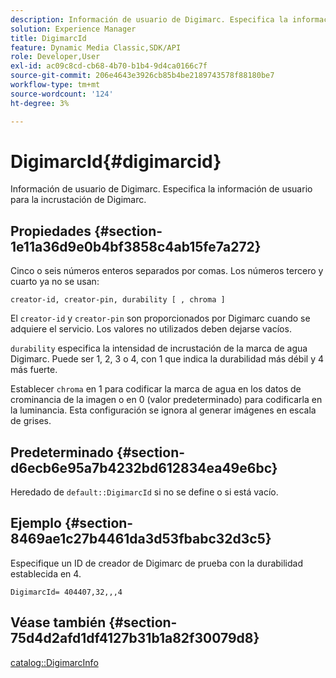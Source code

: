 ```yaml
---
description: Información de usuario de Digimarc. Especifica la información de usuario para la incrustación de Digimarc.
solution: Experience Manager
title: DigimarcId
feature: Dynamic Media Classic,SDK/API
role: Developer,User
exl-id: ac09c8cd-cb68-4b70-b1b4-9d4ca0166c7f
source-git-commit: 206e4643e3926cb85b4be2189743578f88180be7
workflow-type: tm+mt
source-wordcount: '124'
ht-degree: 3%

---
```


# DigimarcId{#digimarcid}

Información de usuario de Digimarc. Especifica la información de usuario para la incrustación de Digimarc.

## Propiedades {#section-1e11a36d9e0b4bf3858c4ab15fe7a272}

Cinco o seis números enteros separados por comas. Los números tercero y cuarto ya no se usan:

`creator-id, creator-pin, durability [ , chroma ]`

El `creator-id` y `creator-pin` son proporcionados por Digimarc cuando se adquiere el servicio. Los valores no utilizados deben dejarse vacíos.

`durability` especifica la intensidad de incrustación de la marca de agua Digimarc. Puede ser 1, 2, 3 o 4, con 1 que indica la durabilidad más débil y 4 más fuerte.

Establecer `chroma` en 1 para codificar la marca de agua en los datos de crominancia de la imagen o en 0 (valor predeterminado) para codificarla en la luminancia. Esta configuración se ignora al generar imágenes en escala de grises.

## Predeterminado {#section-d6ecb6e95a7b4232bd612834ea49e6bc}

Heredado de `default::DigimarcId` si no se define o si está vacío.

## Ejemplo {#section-8469ae1c27b4461da3d53fbabc32d3c5}

Especifique un ID de creador de Digimarc de prueba con la durabilidad establecida en 4.

`DigimarcId= 404407,32,,,4`

## Véase también {#section-75d4d2afd1df4127b31b1a82f30079d8}

[catalog::DigimarcInfo](../../../../../is-api/image-catalog/image-serving-api-ref/c-image-catalog-reference/c-image-svg-data-reference/c-image-data-reference/r-digimarcinfo-cat.md#reference-4925764ed683466bb7af4b807c86f8ba)
